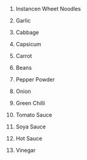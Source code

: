 1. Instancen Wheet Noodles

2. Garlic

3. Cabbage

4. Capsicum

5. Carrot

6. Beans

7. Pepper Powder

8. Onion

9. Green Chilli

10. Tomato Sauce

11. Soya Sauce

12. Hot Sauce

13. Vinegar